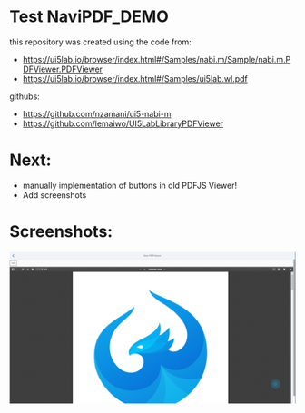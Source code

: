# Test NaviPDF_DEMO 

this repository was created using the code from: 
* https://ui5lab.io/browser/index.html#/Samples/nabi.m/Sample/nabi.m.PDFViewer.PDFViewer 
* https://ui5lab.io/browser/index.html#/Samples/ui5lab.wl.pdf

githubs: 
* https://github.com/nzamani/ui5-nabi-m
* https://github.com/lemaiwo/UI5LabLibraryPDFViewer

 

# Next: 
* manually implementation of buttons in old PDFJS Viewer! 
* Add screenshots



# Screenshots: 

![img1](https://github.com/davidvela/SAPUI5_-_PDFJS_TESTS/blob/master/webapp/assets/img1.PNG)